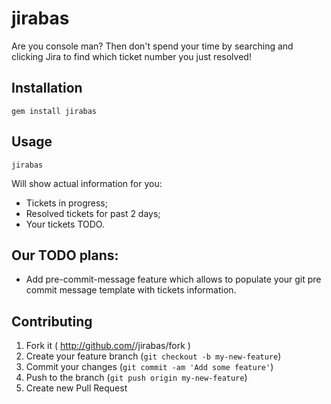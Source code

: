 # jirabas

Are you console man?
Then don't spend your time by searching and clicking Jira to find which ticket number you just resolved!

## Installation

    gem install jirabas

## Usage

    jirabas

Will show actual information for you:
-   Tickets in progress;
-   Resolved tickets for past 2 days;
-   Your tickets TODO.

## Our TODO plans:
-   Add pre-commit-message feature which allows to populate your git pre commit message template with tickets information.

## Contributing

1. Fork it ( http://github.com/<my-github-username>/jirabas/fork )
2. Create your feature branch (`git checkout -b my-new-feature`)
3. Commit your changes (`git commit -am 'Add some feature'`)
4. Push to the branch (`git push origin my-new-feature`)
5. Create new Pull Request
